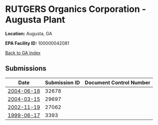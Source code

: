 # RUTGERS Organics Corporation - Augusta Plant

**Location:** Augusta, GA

**EPA Facility ID:** 100000042081

[Back to GA Index](../../index.md)

## Submissions

| Date | Submission ID | Document Control Number |
|------|--------------|-------------------------|
| [2004-06-18](submissions/32678.md) | 32678 |  |
| [2004-03-15](submissions/29697.md) | 29697 |  |
| [2002-11-19](submissions/27062.md) | 27062 |  |
| [1999-06-17](submissions/3393.md) | 3393 |  |
